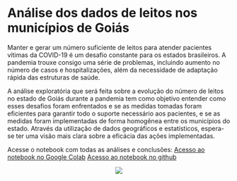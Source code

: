 # Análise dos dados de leitos nos municípios de Goiás

Manter e gerar um número suficiente de leitos para atender pacientes vítimas da COVID-19 é um desafio constante para os estados brasileiros. A pandemia trouxe consigo uma série de problemas, incluindo aumento no número de casos e hospitalizações, além da necessidade de adaptação rápida das estruturas de saúde.

A análise exploratória que será feita sobre a evolução do número de leitos no estado de Goiás durante a pandemia tem como objetivo entender como esses desafios foram enfrentados e se as medidas tomadas foram eficientes para garantir todo o suporte necessário aos pacientes, e se as medidas foram implementadas de forma homogênea entre os municípios do estado. Através da utilização de dados geográficos e estatísticos, espera-se ter uma visão mais clara sobre a eficácia das ações implementadas.

Acesse o notebook com todas as análises e conclusões:
[Acesso ao notebook no Google Colab](https://colab.research.google.com/drive/1MtfILNPR7nJiWktV18JZEGY-YvOVd8wi?usp=sharing)
[Acesso ao notebook no github](https://github.com/Mathmedeiros/Analise_Leitos_Goias/blob/main/Covid%20Goias.ipynb)

<p align="center">
  <img src="https://saude.go.gov.br/images/2022/noticias/junho/fotohosp1-1.jpeg">
</p>
